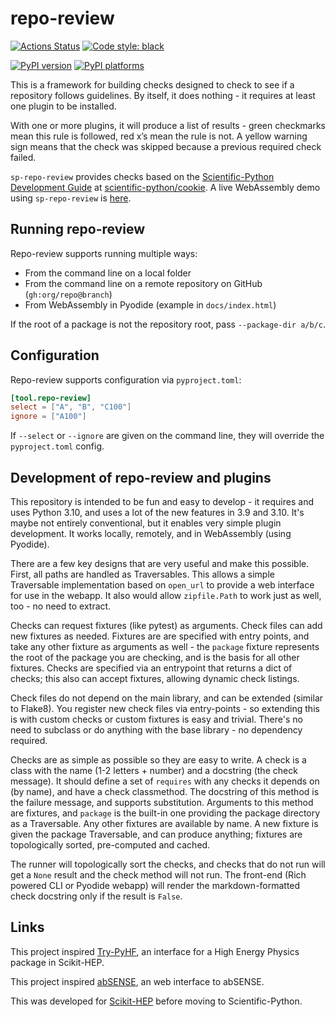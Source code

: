# repo-review

[![Actions Status][actions-badge]][actions-link]
[![Code style: black][black-badge]][black-link]

[![PyPI version][pypi-version]][pypi-link]
[![PyPI platforms][pypi-platforms]][pypi-link]

<!-- SPHINX-START -->

This is a framework for building checks designed to check to see if a
repository follows guidelines. By itself, it does nothing - it requires at
least one plugin to be installed.

With one or more plugins, it will produce a list of results - green checkmarks
mean this rule is followed, red x’s mean the rule is not. A yellow warning sign
means that the check was skipped because a previous required check failed.

`sp-repo-review` provides checks based on the
[Scientific-Python Development Guide][] at [scientific-python/cookie][]. A live
WebAssembly demo using `sp-repo-review` is
[here](https://scientific-python.github.io/repo-review).

## Running repo-review

Repo-review supports running multiple ways:

- From the command line on a local folder
- From the command line on a remote repository on GitHub (`gh:org/repo@branch`)
- From WebAssembly in Pyodide (example in `docs/index.html`)

If the root of a package is not the repository root, pass `--package-dir a/b/c`.

## Configuration

Repo-review supports configuration via `pyproject.toml`:

```toml
[tool.repo-review]
select = ["A", "B", "C100"]
ignore = ["A100"]
```

If `--select` or `--ignore` are given on the command line, they will override
the `pyproject.toml` config.

## Development of repo-review and plugins

This repository is intended to be fun and easy to develop - it requires and uses
Python 3.10, and uses a lot of the new features in 3.9 and 3.10. It's maybe not
entirely conventional, but it enables very simple plugin development. It works
locally, remotely, and in WebAssembly (using Pyodide).

There are a few key designs that are very useful and make this possible. First,
all paths are handled as Traversables. This allows a simple Traversable
implementation based on `open_url` to provide a web interface for use in the
webapp. It also would allow `zipfile.Path` to work just as well, too - no need
to extract.

Checks can request fixtures (like pytest) as arguments. Check files can add new
fixtures as needed. Fixtures are are specified with entry points, and take any
other fixture as arguments as well - the `package` fixture represents the root
of the package you are checking, and is the basis for all other fixtures.
Checks are specified via an entrypoint that returns a dict of checks; this also
can accept fixtures, allowing dynamic check listings.

Check files do not depend on the main library, and can be extended (similar to
Flake8). You register new check files via entry-points - so extending this is
with custom checks or custom fixtures is easy and trivial. There's no need to
subclass or do anything with the base library - no dependency required.

Checks are as simple as possible so they are easy to write. A check is a class
with the name (1-2 letters + number) and a docstring (the check message). It
should define a set of `requires` with any checks it depends on (by name), and
have a check classmethod. The docstring of this method is the failure message,
and supports substitution. Arguments to this method are fixtures, and `package`
is the built-in one providing the package directory as a Traversable. Any other
fixtures are available by name. A new fixture is given the package Traversable,
and can produce anything; fixtures are topologically sorted, pre-computed and
cached.

The runner will topologically sort the checks, and checks that do not run will
get a `None` result and the check method will not run. The front-end (Rich
powered CLI or Pyodide webapp) will render the markdown-formatted check
docstring only if the result is `False`.

## Links

This project inspired [Try-PyHF](https://kratsg.github.io/try-pyhf/), an
interface for a High Energy Physics package in Scikit-HEP.

This project inspired [abSENSE](https://princetonuniversity.github.io/abSENSE/), an
web interface to abSENSE.

This was developed for [Scikit-HEP][] before moving to Scientific-Python.

[actions-badge]: https://github.com/scientific-python/repo-review/workflows/CI/badge.svg
[actions-link]: https://github.com/scientific-python/repo-review/actions
[black-badge]: https://img.shields.io/badge/code%20style-black-000000.svg
[black-link]: https://github.com/psf/black
[pypi-link]: https://pypi.org/project/repo-review/
[pypi-platforms]: https://img.shields.io/pypi/pyversions/repo-review
[pypi-version]: https://badge.fury.io/py/repo-review.svg
[scientific-python development guide]: https://learn.scientific-python.org/development
[scientific-python/cookie]: https://github.com/scientific-python/cookie
[scikit-hep]: https://scikit-hep.org

